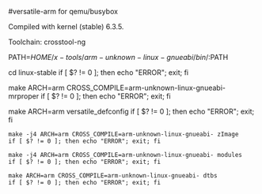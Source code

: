 #versatile-arm for qemu/busybox

Compiled with kernel (stable) 6.3.5.

Toolchain: crosstool-ng

 
   PATH=${HOME}/x-tools/arm-unknown-linux-gnueabi/bin/:$PATH
   
   cd linux-stable
   if [ $? != 0 ]; then echo "ERROR"; exit; fi
   
   make ARCH=arm CROSS_COMPILE=arm-unknown-linux-gnueabi- mrproper
   if [ $? != 0 ]; then echo "ERROR"; exit; fi
  
   make ARCH=arm versatile_defconfig
   if [ $? != 0 ]; then echo "ERROR"; exit; fi

    make -j4 ARCH=arm CROSS_COMPILE=arm-unknown-linux-gnueabi- zImage
    if [ $? != 0 ]; then echo "ERROR"; exit; fi
 
    make -j4 ARCH=arm CROSS_COMPILE=arm-unknown-linux-gnueabi- modules
    if [ $? != 0 ]; then echo "ERROR"; exit; fi
 
    make ARCH=arm CROSS_COMPILE=arm-unknown-linux-gnueabi- dtbs
    if [ $? != 0 ]; then echo "ERROR"; exit; fi


